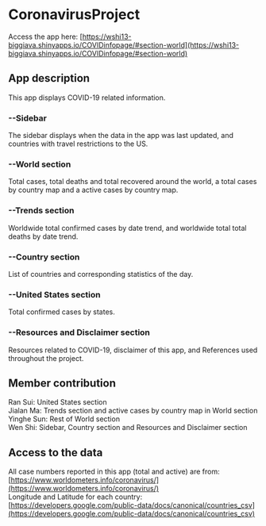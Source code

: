# CoronavirusProject

Access the app here: [https://wshi13-biggiava.shinyapps.io/COVIDinfopage/#section-world](https://wshi13-biggiava.shinyapps.io/COVIDinfopage/#section-world)

## App description

This app displays COVID-19 related information. 
### --Sidebar
The sidebar displays when the data in the app was last updated, and countries with travel restrictions to the US.
### --World section
Total cases, total deaths and total recovered around the world, a total cases by country map and a active cases by country map.
### --Trends section
Worldwide total confirmed cases by date trend, and worldwide total total deaths by date trend.
### --Country section
List of countries and corresponding statistics of the day.
### --United States section
Total confirmed cases by states.
### --Resources and Disclaimer section
Resources related to COVID-19, disclaimer of this app, and References used throughout the project.
  
  
## Member contribution
Ran Sui: United States section  
Jialan Ma: Trends section and active cases by country map in World section  
Yinghe Sun: Rest of World section  
Wen Shi: Sidebar, Country section and Resources and Disclaimer section  

## Access to the data
All case numbers reported in this app (total and active) are from: [https://www.worldometers.info/coronavirus/](https://www.worldometers.info/coronavirus/)  
Longitude and Latitude for each country: [https://developers.google.com/public-data/docs/canonical/countries_csv](https://developers.google.com/public-data/docs/canonical/countries_csv)  

